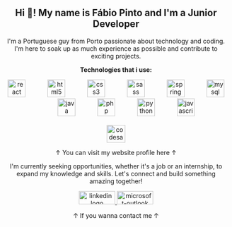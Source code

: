 
<div align="center">
<h2 align="center">Hi 👋! My name is Fábio Pinto and I'm a Junior Developer </h2>

<p align="center">I'm a Portuguese guy from Porto passionate about technology and coding. I'm here to soak up as much experience as possible and contribute to exciting projects.</p>

</div>

<div align="center">
  <p><strong>Technologies that i use:</strong></p>
</div>


<div align="center">
  <img src="https://cdn.jsdelivr.net/gh/devicons/devicon/icons/react/react-original.svg" height="40" alt="react logo" />
  <img width="42" />
  <img src="https://cdn.jsdelivr.net/gh/devicons/devicon/icons/html5/html5-original.svg" height="40" alt="html5 logo" />
  <img width="42" />
  <img src="https://cdn.jsdelivr.net/gh/devicons/devicon/icons/css3/css3-original.svg" height="40" alt="css3 logo" />
  <img width="42" />
  <img src="https://cdn.jsdelivr.net/gh/devicons/devicon/icons/sass/sass-original.svg" height="40" alt="sass logo" />
  <img width="42" />
  <img src="https://cdn.jsdelivr.net/gh/devicons/devicon/icons/spring/spring-original.svg" height="40" alt="spring logo" />
  <img width="42" />
  <img src="https://cdn.jsdelivr.net/gh/devicons/devicon/icons/mysql/mysql-original.svg" height="40" alt="mysql logo" />
  <img width="42" />
  <img src="https://cdn.jsdelivr.net/gh/devicons/devicon/icons/java/java-original.svg" height="40" alt="java logo" />
  <img width="42" />
  <img src="https://cdn.jsdelivr.net/gh/devicons/devicon/icons/php/php-original.svg" height="40" alt="php logo" />
  <img width="42" />
  <img src="https://cdn.jsdelivr.net/gh/devicons/devicon/icons/python/python-original.svg" height="40" alt="python logo" />
  <img width="42" />
  <img src="https://cdn.jsdelivr.net/gh/devicons/devicon/icons/javascript/javascript-original.svg" height="40" alt="javascript logo" />
</div>

<br clear="both">
<div align="center">
  <a href="https://fabiorafael.netlify.app/" target="_blank">
    <img src="https://raw.githubusercontent.com/maurodesouza/profile-readme-generator/master/src/assets/icons/social/codesandbox/default.svg" width="42" height="40" alt="codesandbox logo" />
  </a>
  <p align="center">↑ You can visit my website profile here ↑</p>
</div>

<div align="center">
  <p align="center">I'm currently seeking opportunities, whether it's a job or an internship, to expand my knowledge and skills. Let's connect and build something amazing together!</p>
</div>

<div align="center" >
  <a href="https://www.linkedin.com/in/f%C3%A1bio-pinto-196292293/" target="_blank">
    <img src="https://raw.githubusercontent.com/maurodesouza/profile-readme-generator/master/src/assets/icons/social/linkedin/default.svg" width="82" height="30" alt="linkedin logo" />
  </a>
  <a href="fabio.rafael7@hotmail.com" target="_blank">
    <img src="https://raw.githubusercontent.com/maurodesouza/profile-readme-generator/master/src/assets/icons/social/microsoft-outlook/default.svg" width="82" height="30" alt="microsoft-outlook logo" />
  </a>
</div>

<p align="center">↑ If you wanna contact me ↑</p>
